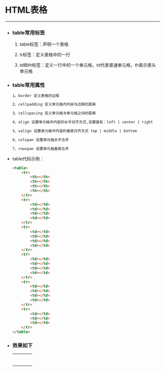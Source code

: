 HTML表格
===

---

* ### table常用标签

    1. table标签：声明一个表格

    1. tr标签：定义表格中的一行

    1. td和th标签：定义一行中的一个单元格，td代表普通单元格，th表示表头单元格

* ### table常用属性

    ```html
    1、border 定义表格的边框

    2、cellpadding 定义单元格内内容与边框的距离

    3、cellspacing 定义单元格与单元格之间的距离

    4、align 设置单元格中内容的水平对齐方式,设置值有：left | center | right

    5、valign 设置单元格中内容的垂直对齐方式 top | middle | bottom

    6、colspan 设置单元格水平合并

    7、rowspan 设置单元格垂直合并
    ```

* table代码示例：

    ```html
    <table>
        <tr>
            <th></th>
            <th></th>
            <th></th>
            <th></th>
        </tr>
        <tr>
            <td></td>
            <td></td>
            <td></td>
            <td></td>
        </tr>
        <tr>
            <td></td>
            <td></td>
            <td></td>
            <td></td>
        </tr>
        <tr>
            <td></td>
            <td></td>
            <td></td>
            <td></td>
        </tr>
        <tr>
            <td></td>
            <td></td>
            <td></td>
            <td></td>
        </tr>
        <tr>
            <td></td>
            <td></td>
            <td></td>
        </tr>
    </table>
    ```

* ### 效果如下

    <table>
        <tr>
            <th></th>
            <th></th>
            <th></th>
            <th></th>
        </tr>
        <tr>
            <td></td>
            <td></td>
            <td></td>
            <td></td>
        </tr>
        <tr>
            <td></td>
            <td></td>
            <td></td>
            <td></td>
        </tr>
        <tr>
            <td></td>
            <td></td>
            <td></td>
            <td></td>
        </tr>
        <tr>
            <td></td>
            <td></td>
            <td></td>
            <td></td>
        </tr>
        <tr>
            <td></td>
            <td></td>
            <td></td>
            <td></td>
        </tr>
    </table>






